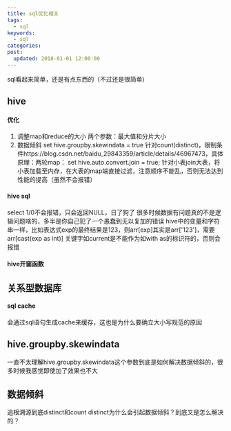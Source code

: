 ```yaml
---
title: sql优化相关
tags:
  - sql
keywords:
  - sql
categories:
post:
  updated: 2018-01-01 12:00:00
---
```

sql看起来简单，还是有点东西的（不过还是很简单)
<!--more-->
## hive
#### 优化
1. 调整map和reduce的大小
两个参数：最大值和分片大小
2. 数据倾斜
set hive.groupby.skewindata = true
针对count(distinct)，限制条件https://blog.csdn.net/baidu_29843359/article/details/46967473，具体原理：两轮map：
set hive.auto.convert.join = true;
针对小表join大表，将小表加载至内存，在大表的map端直接过滤，注意顺序不能乱，否则无法达到性能的提高（虽然不会报错）
#### hive sql
select 1/0不会报错，只会返回NULL，日了狗了
很多时候数据有问题真的不是逻辑问题啥的，多半是你自己犯了一个愚蠢到无以复加的错误
hive中的变量和字符串一样，比如表达式exp的最终结果是123，则arr[exp]其实是arr['123']，需要arr[cast(exp as int)]
关键字如current是不能作为如with as的标识符的，否则会报错
#### hive开窗函数
## 关系型数据库
#### sql cache
会通过sql语句生成cache来缓存，这也是为什么要确立大小写规范的原因




## hive.groupby.skewindata
一直不太理解hive.groupby.skewindata这个参数到底是如何解决数据倾斜的，很多时候我感觉即使加了效果也不大

## 数据倾斜
追根溯源到底distinct和count distinct为什么会引起数据倾斜？到底又是怎么解决的？
